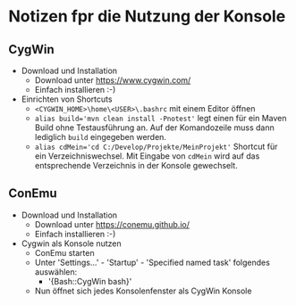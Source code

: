 # Notizen fpr die Nutzung der Konsole
## CygWin
  * Download und Installation
    * Download unter https://www.cygwin.com/
    * Einfach installieren :-)
  * Einrichten von Shortcuts
    * `<CYGWIN_HOME>\home\<USER>\.bashrc` mit einem Editor öffnen
    * `alias build='mvn clean install -Pnotest'` legt einen für ein Maven Build ohne Testausführung an. Auf der Komandozeile muss dann lediglich `build` eingegeben werden.
    * `alias cdMein='cd C:/Develop/Projekte/MeinProjekt'` Shortcut für ein Verzeichniswechsel. Mit Eingabe von `cdMein` wird auf das entsprechende Verzeichnis in der Konsole gewechselt.

## ConEmu
  * Download und Installation
    * Download unter https://conemu.github.io/
    * Einfach installieren :-)
  * Cygwin als Konsole nutzen
    * ConEmu starten
    * Unter 'Settings...' - 'Startup' - 'Specified named task' folgendes auswählen:
      * '{Bash::CygWin bash}'
    * Nun öffnet sich jedes Konsolenfenster als CygWin Konsole

